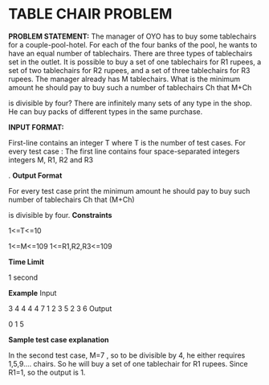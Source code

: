# TABLE CHAIR PROBLEM

**PROBLEM STATEMENT:**
The manager of OYO has to buy some tablechairs for a couple-pool-hotel. For each of the four banks of the pool, he wants to have an equal number of tablechairs. There are three types of tablechairs set in the outlet. It is possible to buy a set of one tablechairs for R1
 rupees, a set of two tablechairs for R2 rupees, and a set of three tablechairs for R3 rupees. The manager already has M tablechairs. What is the minimum amount he should pay to buy such a number of tablechairs Ch that M+Ch

is divisible by four? There are infinitely many sets of any type in the shop. He can buy packs of different types in the same purchase.


**INPUT FORMAT:**

First-line contains an integer T
 where T is the number of test cases.
For every test case :
The first line contains four space-separated integers integers M, R1, R2 and R3

.
**Output Format**

For every test case print the minimum amount he should pay to buy such number of tablechairs Ch
 that (M+Ch)

 is divisible by four.
**Constraints**

1<=T<=10

1<=M<=109
1<=R1,R2,R3<=109

**Time Limit**

1 second


**Example**
Input

3
4 4 4 4
7 1 2 3
5 2 3 6
Output

0
1
5

**Sample test case explanation**

In the second test case, 
M=7
, so to be divisible by 4, he either requires 1,5,9.... chairs. So he will buy a set of one tablechair for R1 rupees. Since R1=1, so the output is 1.
